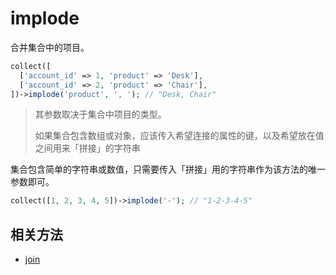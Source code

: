 # implode

合并集合中的项目。

```php
collect([
  ['account_id' => 1, 'product' => 'Desk'],
  ['account_id' => 2, 'product' => 'Chair'],
])->implode('product', ', '); // "Desk, Chair"
```

> 其参数取决于集合中项目的类型。
>
> 如果集合包含数组或对象，应该传入希望连接的属性的键，以及希望放在值之间用来「拼接」的字符串

集合包含简单的字符串或数值，只需要传入「拼接」用的字符串作为该方法的唯一参数即可。

```php
collect([1, 2, 3, 4, 5])->implode('-'); // "1-2-3-4-5"
```

## 相关方法

- [join](join.md)
